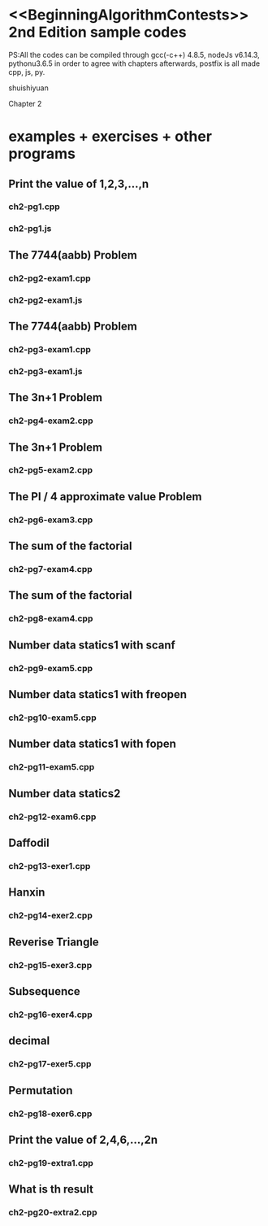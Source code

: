 ﻿&lt;&lt;BeginningAlgorithmContests>> 2nd Edition sample codes
============
PS:All the codes can be compiled through gcc(-c++) 4.8.5, nodeJs v6.14.3, pythonu3.6.5 in order to agree with chapters afterwards, postfix is all made cpp, js, py.

shuishiyuan

Chapter 2

examples + exercises + other programs
==============
## Print the value of 1,2,3,...,n
### ch2-pg1.cpp
### ch2-pg1.js

## The 7744(aabb) Problem
### ch2-pg2-exam1.cpp
### ch2-pg2-exam1.js

## The 7744(aabb) Problem
### ch2-pg3-exam1.cpp
### ch2-pg3-exam1.js

## The 3n+1 Problem
### ch2-pg4-exam2.cpp

## The 3n+1 Problem
### ch2-pg5-exam2.cpp

## The PI / 4 approximate value Problem
### ch2-pg6-exam3.cpp

## The sum of the factorial
### ch2-pg7-exam4.cpp

## The sum of the factorial
### ch2-pg8-exam4.cpp

## Number data statics1 with scanf
### ch2-pg9-exam5.cpp

## Number data statics1 with freopen
### ch2-pg10-exam5.cpp

## Number data statics1 with fopen
### ch2-pg11-exam5.cpp

## Number data statics2
### ch2-pg12-exam6.cpp

## Daffodil
### ch2-pg13-exer1.cpp

## Hanxin
### ch2-pg14-exer2.cpp

## Reverise Triangle
### ch2-pg15-exer3.cpp

## Subsequence
### ch2-pg16-exer4.cpp

## decimal
### ch2-pg17-exer5.cpp

## Permutation
### ch2-pg18-exer6.cpp 

## Print the value of 2,4,6,...,2n
### ch2-pg19-extra1.cpp 

## What is th result
### ch2-pg20-extra2.cpp 

